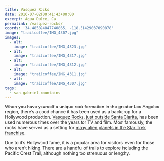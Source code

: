 ```yaml
---
title: Vasquez Rocks
date: 2016-07-02T00:41:43+00:00
excerpt: Agua Dulce, Ca
permalink: /vasquez-rocks/
coords: '34.485824847740865, -118.31429037090878'
image: "trailcoffee/IMG_4307.jpg"
images:
  - alt: 
    image: "trailcoffee/IMG_4323.jpg"
  - alt: 
    image: "trailcoffee/IMG_4317.jpg"
  - alt: 
    image: "trailcoffee/IMG_4312.jpg"
  - alt: 
    image: "trailcoffee/IMG_4311.jpg"
  - alt: 
    image: "trailcoffee/IMG_4307.jpg"
tags:
  - san-gabriel-mountains
---
```

When you have yourself a unique rock formation in the greater Los Angeles region, there’s a good chance it has been used as a backdrop for a Hollywood production. <a href="http://parks.lacounty.gov/wps/portal/dpr/Parks/Vasquez_Rocks_Natural_Area">Vasquez Rocks, just outside Santa Clarita</a>, has been used numerous times over the years for TV and film. Most famously, the rocks have served as a setting for <a href="http://memory-alpha.wikia.com/wiki/Vasquez_Rocks">many alien planets in the Star Trek franchise</a>.

Due to it’s Hollywood fame, it is a popular area for visitors, even for those who aren’t hiking. There are a handful of trails to explore including the Pacific Crest Trail, although nothing too strenuous or lengthy.

